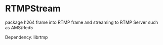 RTMPStream
==========

package h264 frame into RTMP frame and streaming to RTMP Server such as AMS/Red5

Dependency: librtmp